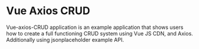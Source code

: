 # Vue Axios CRUD

Vue-axios-CRUD application is an example application that shows users how to create a full functioning CRUD system using Vue JS CDN, and Axios. Additionally using jsonplaceholder example API. 
